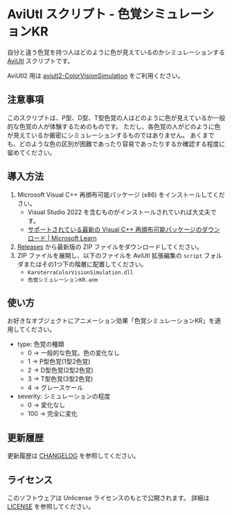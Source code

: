 # AviUtl スクリプト - 色覚シミュレーションKR

自分と違う色覚を持つ人はどのように色が見えているのかシミュレーションする
[AviUtl](http://spring-fragrance.mints.ne.jp/aviutl/) スクリプトです。

AviUtl2 用は [aviutl2-ColorVisionSimulation](https://github.com/karoterra/aviutl2-ColorVisionSimulation) をご利用ください。

## 注意事項

このスクリプトは、P型、D型、T型色覚の人はどのように色が見えているか一般的な色覚の人が体験するためのものです。
ただし、各色覚の人がどのように色が見えているか厳密にシミュレーションするものではありません。
あくまでも、どのような色の区別が困難であったり容易であったりするか確認する程度に留めてください。

## 導入方法

1. Microsoft Visual C++ 再頒布可能パッケージ (x86) をインストールしてください。
   - Visual Studio 2022 を含むものがインストールされていれば大丈夫です。
   - [サポートされている最新の Visual C++ 再頒布可能パッケージのダウンロード | Microsoft Learn](https://learn.microsoft.com/ja-jp/cpp/windows/latest-supported-vc-redist?view=msvc-170)
2. [Releases](https://github.com/karoterra/aviutl-ColorVisionSimulation/releases)
   から最新版の ZIP ファイルをダウンロードしてください。
3. ZIP ファイルを展開し、以下のファイルを AviUtl 拡張編集の `script` フォルダまたはその1つ下の階層に配置してください。
   - `KaroterraColorVisionSimulation.dll`
   - `色覚シミュレーションKR.anm`

## 使い方

お好きなオブジェクトにアニメーション効果「色覚シミュレーションKR」を適用してください。

- type: 色覚の種類
  - 0 -> 一般的な色覚。色の変化なし
  - 1 -> P型色覚(1型2色覚)
  - 2 -> D型色覚(2型2色覚)
  - 3 -> T型色覚(3型2色覚)
  - 4 -> グレースケール
- severity: シミュレーションの程度
  - 0 -> 変化なし
  - 100 -> 完全に変化

## 更新履歴

更新履歴は [CHANGELOG](CHANGELOG.md) を参照してください。

## ライセンス

このソフトウェアは Unlicense ライセンスのもとで公開されます。
詳細は [LICENSE](LICENSE) を参照してください。
